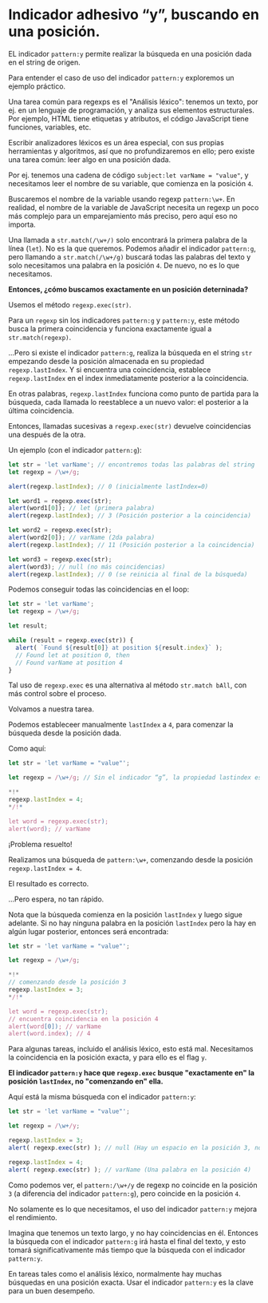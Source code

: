 
# Indicador adhesivo “y”, buscando en una posición.

EL indicador `pattern:y` permite realizar la búsqueda en una posición dada en el string de origen.

Para entender el caso de uso del indicador `pattern:y` exploremos un ejemplo práctico.

Una tarea común para regexps es el "Análisis léxico": tenemos un texto, por ej. en un lenguaje de programación, y analiza sus elementos estructurales. Por ejemplo, HTML tiene etiquetas y atributos, el código JavaScript tiene funciones, variables, etc.

Escribir analizadores léxicos es un área especial, con sus propias herramientas y algoritmos, así que no profundizaremos en ello; pero existe una tarea común: leer algo en una posición dada.

Por ej. tenemos una cadena de código `subject:let varName = "value"`, y necesitamos leer el nombre de su variable, que comienza en la posición `4`.

Buscaremos el nombre de la variable usando regexp `pattern:\w+`. En realidad, el nombre de la variable de JavaScript necesita un regexp un poco más complejo para un emparejamiento más preciso, pero aquí eso no importa.

Una llamada a `str.match(/\w+/)` solo encontrará la primera palabra de la línea (`let`). No es la que queremos.
Podemos añadir el indicador `pattern:g`, pero llamando a `str.match(/\w+/g)` buscará todas las palabras del texto y solo necesitamos una palabra en la posición `4`. De nuevo, no es lo que necesitamos.

**Entonces, ¿cómo buscamos exactamente en un posición deterninada?** 

Usemos el método `regexp.exec(str)`.

Para un `regexp` sin los indicadores `pattern:g` y `pattern:y`, este método busca la primera coincidencia y funciona exactamente igual a `str.match(regexp)`.

...Pero si existe el indicador `pattern:g`, realiza la búsqueda en el string `str` empezando desde la posición almacenada en su propiedad `regexp.lastIndex`. Y si encuentra una coincidencia, establece `regexp.lastIndex` en el index inmediatamente posterior a la coincidencia.

En otras palabras, `regexp.lastIndex` funciona como punto de partida para la búsqueda, cada llamada lo reestablece a un nuevo valor: el posterior a la última coincidencia. 

Entonces, llamadas sucesivas a `regexp.exec(str)` devuelve coincidencias una después de la otra.

Un ejemplo (con el indicador `pattern:g`):

```js run
let str = 'let varName'; // encontremos todas las palabras del string
let regexp = /\w+/g;

alert(regexp.lastIndex); // 0 (inicialmente lastIndex=0) 

let word1 = regexp.exec(str);
alert(word1[0]); // let (primera palabra)
alert(regexp.lastIndex); // 3 (Posición posterior a la coincidencia)

let word2 = regexp.exec(str);
alert(word2[0]); // varName (2da palabra)
alert(regexp.lastIndex); // 11 (Posición posterior a la coincidencia)

let word3 = regexp.exec(str);
alert(word3); // null (no más coincidencias)
alert(regexp.lastIndex); // 0 (se reinicia al final de la búsqueda)
```

Podemos conseguir todas las coincidencias en el loop:

```js run
let str = 'let varName';
let regexp = /\w+/g;

let result;

while (result = regexp.exec(str)) {
  alert( `Found ${result[0]} at position ${result.index}` );
  // Found let at position 0, then
  // Found varName at position 4
}
```

Tal uso de `regexp.exec` es una alternativa al método `str.match bAll`, con más control sobre el proceso.

Volvamos a nuestra tarea.

Podemos estableceer manualmente `lastIndex` a `4`, para comenzar la búsqueda desde la posición dada.

Como aquí:

```js run
let str = 'let varName = "value"';

let regexp = /\w+/g; // Sin el indicador “g”, la propiedad lastindex es ignorada.

*!*
regexp.lastIndex = 4;
*/!*

let word = regexp.exec(str);
alert(word); // varName
```

¡Problema resuelto!

Realizamos una búsqueda de `pattern:\w+`, comenzando desde la posición `regexp.lastIndex = 4`.

El resultado es correcto.

...Pero espera, no tan rápido.

Nota que la búsqueda comienza en la posición `lastIndex` y luego sigue adelante. Si no hay ninguna palabra en la posición `lastIndex` pero la hay en algún lugar posterior, entonces será encontrada:

```js run
let str = 'let varName = "value"';

let regexp = /\w+/g;

*!*
// comenzando desde la posición 3
regexp.lastIndex = 3;
*/!*

let word = regexp.exec(str);
// encuentra coincidencia en la posición 4
alert(word[0]); // varName
alert(word.index); // 4
```

Para algunas tareas, incluido el análisis léxico, esto está mal. Necesitamos la coincidencia en la posición exacta, y para ello es el flag `y`.

**El indicador `pattern:y` hace que `regexp.exec` busque "exactamente en" la posición `lastIndex`, no "comenzando en" ella.**

Aquí está la misma búsqueda con el indicador `pattern:y`:

```js run
let str = 'let varName = "value"';

let regexp = /\w+/y;

regexp.lastIndex = 3;
alert( regexp.exec(str) ); // null (Hay un espacio en la posición 3, no una palabra) 

regexp.lastIndex = 4;
alert( regexp.exec(str) ); // varName (Una palabra en la posición 4)
```

Como podemos ver, el `pattern:/\w+/y` de regexp no coincide en la posición `3` (a diferencia del indicador `pattern:g`), pero coincide en la posición `4`.

No solamente es lo que necesitamos, el uso del indicador `pattern:y` mejora el rendimiento.

Imagina que tenemos un texto largo, y no hay coincidencias en él. Entonces la búsqueda con el indicador `pattern:g` irá hasta el final del texto, y esto tomará significativamente más tiempo que la búsqueda con el indicador `pattern:y`.

En tareas tales como el análisis léxico, normalmente hay muchas búsquedas en una posición exacta. Usar el indicador `pattern:y` es la clave para un buen desempeño.
